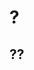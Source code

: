 # ?
## ??

<!-- https://web.archive.org/web/20190301021654/http://www.anandpraka.sh/ -->

<!-- https://www.airlock.com/en/insights/airlock-insights/business-blog/protect-apis-reduce-security-risks -->